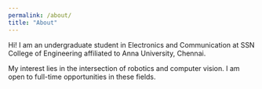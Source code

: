 ```yaml
---
permalink: /about/
title: "About"
---
```


Hi! I am an undergraduate student in Electronics and Communication at SSN College of Engineering affiliated to Anna University, Chennai.

My interest lies in the intersection of robotics and computer vision. I am open to full-time opportunities in these fields.
